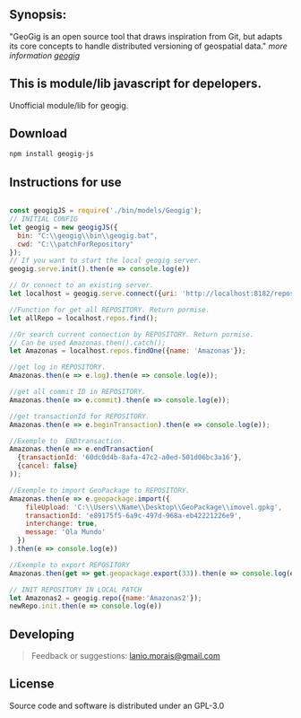 
## Synopsis:
"GeoGig is an open source tool that draws inspiration from Git, but adapts its core concepts to handle distributed versioning of geospatial data." *more information [geogig](http://geogig.org/)*

## This is module/lib javascript for depelopers.
Unofficial module/lib for geogig.

## **Download**
```bash
npm install geogig-js
```

## Instructions for use
```jsx

const geogigJS = require('./bin/models/Geogig');
// INITIAL CONFIG
let geogig = new geogigJS({
  bin: "C:\\geogig\\bin\\geogig.bat",
  cwd: "C:\\patchForRepository"
});
// If you want to start the local geogig server.
geogig.serve.init().then(e => console.log(e))

// Or connect to an existing server.
let localhost = geogig.serve.connect({uri: 'http://localhost:8182/repos'})

//Function for get all REPOSITORY. Return pormise.
let allRepo = localhost.repos.find();

//Or search current connection by REPOSITORY. Return pormise.
// Can be used Amazonas.then().catch();
let Amazonas = localhost.repos.findOne({name: 'Amazonas'});

//get log in REPOSITORY.
Amazonas.then(e => e.log).then(e => console.log(e));

//get all commit ID in REPOSITORY.
Amazonas.then(e => e.commit).then(e => console.log(e));

//get transactionId for REPOSITORY.
Amazonas.then(e => e.beginTransaction).then(e => console.log(e));

//Exemple to  ENDtransaction.
Amazonas.then(e => e.endTransaction(
  {transactionId: '60dc0d4b-8afa-47c2-a0ed-501d06bc3a16'},
  {cancel: false}
));

//Exemple to import GeoPackage to REPOSITORY.
Amazonas.then(e => e.geopackage.import({
    fileUpload: 'C:\\Users\\Name\\Desktop\\GeoPackage\\imovel.gpkg',
    transactionId: 'e89175f5-6a9c-497d-968a-eb42221226e9',
    interchange: true,
    message: 'Ola Mundo'
  })
).then(e => console.log(e))
```

```jsx
//Exemple to export REPOSITORY
Amazonas.then(get => get.geopackage.export(33)).then(e => console.log(e))

// INIT REPOSITORY IN LOCAL PATCH
let Amazonas2 = geogig.repo({name:'Amazonas2'});
newRepo.init.then(e => console.log(e))

```


## **Developing**
> Feedback or suggestions: lanio.morais@gmail.com

## **License**

Source code and software is distributed under an GPL-3.0
